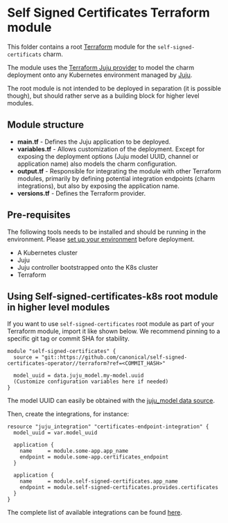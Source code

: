 # Self Signed Certificates Terraform module

This folder contains a root [Terraform][Terraform] module for the `self-signed-certificats` charm.

The module uses the [Terraform Juju provider][Terraform Juju provider] to model the charm deployment onto any Kubernetes environment managed by [Juju][Juju].

The root module is not intended to be deployed in separation (it is possible though), but should rather serve as a building block for higher level modules.

## Module structure

- **main.tf** - Defines the Juju application to be deployed.
- **variables.tf** - Allows customization of the deployment. Except for exposing the deployment options (Juju model UUID, channel or application name) also models the charm configuration.
- **output.tf** - Responsible for integrating the module with other Terraform modules, primarily by defining potential integration endpoints (charm integrations), but also by exposing the application name.
- **versions.tf** - Defines the Terraform provider.

## Pre-requisites

The following tools needs to be installed and should be running in the environment. Please [set up your environment][set-up-environment] before deployment.

- A Kubernetes cluster
- Juju
- Juju controller bootstrapped onto the K8s cluster
- Terraform

## Using Self-signed-certificates-k8s root module in higher level modules

If you want to use `self-signed-certificates` root module as part of your Terraform module, import it like shown below. We recommend pinning to a specific git tag or commit SHA for stability.

```text
module "self-signed-certificates" {
  source = "git::https://github.com/canonical/self-signed-certificates-operator//terraform?ref=<COMMIT_HASH>"
  
  model_uuid = data.juju_model.my-model.uuid
  (Customize configuration variables here if needed)
}
```

The model UUID can easily be obtained with the [juju_model data source](https://registry.terraform.io/providers/juju/juju/latest/docs/data-sources/model). 

Then, create the integrations, for instance:

```text
resource "juju_integration" "certificates-endpoint-integration" {
  model_uuid = var.model_uuid

  application {
    name     = module.some-app.app_name
    endpoint = module.some-app.certificates_endpoint
  }

  application {
    name     = module.self-signed-certificates.app_name
    endpoint = module.self-signed-certificates.provides.certificates
  }
}
```

The complete list of available integrations can be found [here][self-signed-certificates-integrations].

[Terraform]: https://www.terraform.io/
[Terraform Juju provider]: https://registry.terraform.io/providers/juju/juju/latest
[Juju]: https://juju.is
[self-signed-certificates-integrations]: https://charmhub.io/self-signed-certificates/integrations
[set-up-environment]: [https://discourse.charmhub.io/t/set-up-your-development-environment-with-microk8s-for-juju-terraform-provider/13109#prepare-development-environment-2]
